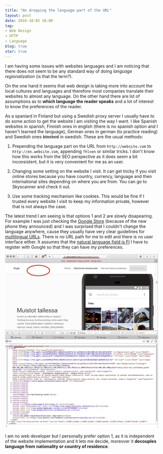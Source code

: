 ```yaml
---
title: "On dropping the language part of the URL"
layout: post
date: 2016-10-05 16:00
tag:
- Web Design
- HTTP
- Language
blog: true
star: true
---
```


I am having some issues with websites languages and I am noticing that there does not seem to be any standard way of doing *language regionalization* (is that the term?).

On the one hand it seems that web design is taking more into account the local cultures and languages and therefore most companies translate their websites to almost any language. On the other hand there are lot of assumptions as to **which language the reader speaks** and a lot of interest to know the preferences of the reader.

As a spaniard in Finland but using a Swedish proxy server I usually have to do some action to get the website I am visiting the way I want. I like Spanish websites in spanish, Finnish ones in english (there is no spanish option and I haven't learned the language), German ones in german (to practice reading) and Swedish ones ~~blocked~~ in swedish. These are the usual methods:

1. Prepending the language part on the URL from `http://website.com` to `http://en.website.com`, appending `?hl=en` or similar tricks. I don't know how this works from the SEO perspective as it does seem a bit inconsistent, but it is very convenient for me as an user.

2. Changing some setting on the website I visit. It can get tricky if you visit online stores because you have country, currency, language and then international sites depending on where you are from. You can go to Skyscanner and check it out.

3. Use some tracking mechanism like cookies. This would be fine if I trusted every website I visit to keep my information private, however that is not always the case.

The latest trend I am seeing is that options 1 and 2 are slowly disapearing. For example I was just checking the [Google Store](https://store.google.com/product/pixel_phone) (because of the new phone they announced) and I was surprised that I couldn't change the language anywhere, cause they usually have very clear guidelines for [multilingual URLs](https://support.google.com/webmasters/answer/189077). There is no URL path for me to edit and there is no user interface either. It assumes that the [natural language field is FI](https://www.w3.org/TR/WCAG10-TECHS/#tech-identify-lang) I have to register with Google so that they can have my preferences.

![Google Store assumes I speak finnish](/assets/images/google_store.jpg)

I am no web developer but I personally prefer option 1, as it is independent of the website implementation and it lets me decide, moreover it **decouples language from nationality or country of residence**.
